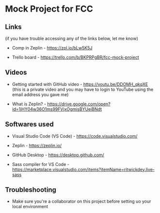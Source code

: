 # Mock Project for FCC


## Links
(if you have trouble accessing any of the links below, let me know)

- Comp in Zeplin - https://zpl.io/bLw5K5J

- Trello board - https://trello.com/b/BKPRPgBR/fcc-mock-project


## Videos
- Getting started with GitHub video - https://youtu.be/DDOMH_qkqXE (this is a private video and you may have to login to YouTube using the email address you gave me)

- What is Zeplin? - https://drive.google.com/open?id=1jHY04w36O1ms99FVjxOgmisBYUeiBNdt


## Softwares used
- Visual Studio Code (VS Code) - https://code.visualstudio.com/

- Zeplin - https://zeplin.io/

- GitHub Desktop - https://desktop.github.com/

- Sass compiler for VS Code - https://marketplace.visualstudio.com/items?itemName=ritwickdey.live-sass


## Troubleshooting
- Make sure you're a collaborator on this project before setting uo your local environment
